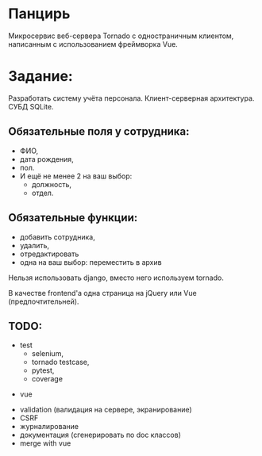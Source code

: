 # Панцирь
Микросервис веб-сервера Tornado с одностраничным клиентом, написанным с использованием фреймворка Vue.  

# Задание:
Разработать систему учёта персонала. 
Клиент-серверная архитектура. 
СУБД SQLite. 

## Обязательные поля у сотрудника: 
* ФИО, 
* дата рождения, 
* пол. 
* И ещё не менее 2 на ваш выбор:
    * должность,
    * отдел.

## Обязательные функции: 
* добавить сотрудника, 
* удалить, 
* отредактировать 
* одна на ваш выбор: переместить в архив

Нельзя использовать django, вместо него используем tornado.

В качестве frontend'а одна страница на jQuery или Vue (предпочтительней).

## TODO:
- test
  * selenium,
  * tornado testcase,
  * pytest,
  * coverage
+ vue
- validation (валидация на сервере, экранирование)
- CSRF
- журналирование
- документация (сгенерировать по doc классов)
- merge with vue
